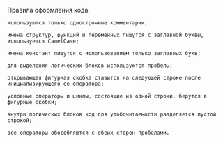 ﻿Правила оформления кода:

    используются только однострочные комментарии;

    имена структур, функций и переменных пишутся с заглавной буквы, используется CamelCase;

    имена констант пишутся с использованием только заглавных букв;

    для выделения логических блоков используются пробелы;

    открывающая фигурная скобка ставится на следующей строке после инициализирующего ее оператора;

    условные операторы и циклы, состоящие из одной строки, берутся в фигурные скобки;

    внутри логических блоков код для удобочитаемости разделяется пустой строкой;

    все операторы обособляются с обеих сторон пробелами.

    